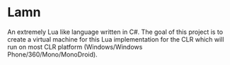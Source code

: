 Lamn
====

An extremely Lua like language written in C#. The goal of this project is to create a virtual machine for this Lua implementation for the CLR which will run on most CLR platform (Windows/Windows Phone/360/Mono/MonoDroid).